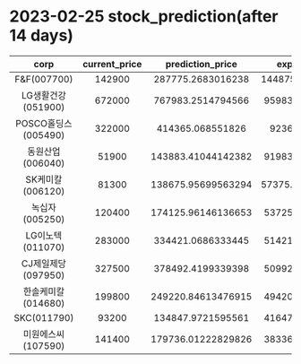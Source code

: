 # 2023-02-25 stock_prediction(after 14 days)

|   corp   |   current_price   |   prediction_price   |   expected_profit   |
|:--------:|:-----------------:|:--------------------:|:-------------------:|
|F&F(007700)|142900|287775.2683016238|144875.26830162382|
|LG생활건강(051900)|672000|767983.2514794566|95983.25147945655|
|POSCO홀딩스(005490)|322000|414365.068551826|92365.068551826|
|동원산업(006040)|51900|143883.41044142382|91983.41044142382|
|SK케미칼(006120)|81300|138675.95699563294|57375.956995632936|
|녹십자(005250)|120400|174125.96146136653|53725.96146136653|
|LG이노텍(011070)|283000|334421.0686333445|51421.06863334449|
|CJ제일제당(097950)|327500|378492.4199339398|50992.41993393982|
|한솔케미칼(014680)|199800|249220.84613476915|49420.84613476915|
|SKC(011790)|93200|134847.9721595561|41647.97215955611|
|미원에스씨(107590)|141400|179736.01222829826|38336.01222829826|
